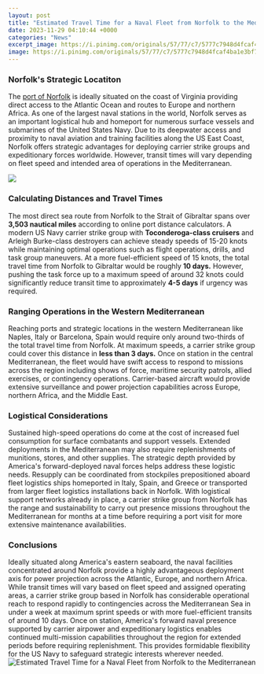 ```yaml
---
layout: post
title: "Estimated Travel Time for a Naval Fleet from Norfolk to the Mediterranean"
date: 2023-11-29 04:10:44 +0000
categories: "News"
excerpt_image: https://i.pinimg.com/originals/57/77/c7/5777c7948d4fcaf4ba1e3bf705ff9753.png
image: https://i.pinimg.com/originals/57/77/c7/5777c7948d4fcaf4ba1e3bf705ff9753.png
---
```


### Norfolk's Strategic Locatiton
The [port of Norfolk](https://thelivenews.github.io/2023-10-30-the-incredible-journey-of-ajit-doval-india-s-james-bond/) is ideally situated on the coast of Virginia providing direct access to the Atlantic Ocean and routes to Europe and northern Africa. As one of the largest naval stations in the world, Norfolk serves as an important logistical hub and homeport for numerous surface vessels and submarines of the United States Navy. 
Due to its deepwater access and proximity to naval aviation and training facilities along the US East Coast, Norfolk offers strategic advantages for deploying carrier strike groups and expeditionary forces worldwide. However, transit times will vary depending on fleet speed and intended area of operations in the Mediterranean.

![](https://www.researchgate.net/publication/335226872/figure/fig2/AS:793046425817090@1566088410749/sualisation-of-estimated-travel-times-for-all-facility-pairs.ppm)
### Calculating Distances and Travel Times 
The most direct sea route from Norfolk to the Strait of Gibraltar spans over **3,503 nautical miles** according to online port distance calculators. A modern US Navy carrier strike group with **Toconderoga-class cruisers** and Arleigh Burke-class destroyers can achieve steady speeds of 15-20 knots while maintaining optimal operations such as flight operations, drills, and task group maneuvers. 
At a more fuel-efficient speed of 15 knots, the total travel time from Norfolk to Gibraltar would be roughly **10 days.** However, pushing the task force up to a maximum speed of around 32 knots could significantly reduce transit time to approximately **4-5 days** if urgency was required. 
### Ranging Operations in the Western Mediterranean
Reaching ports and strategic locations in the western Mediterranean like Naples, Italy or Barcelona, Spain would require only around two-thirds of the total travel time from Norfolk. At maximum speeds, a carrier strike group could cover this distance in **less than 3 days.**
Once on station in the central Mediterranean, the fleet would have swift access to respond to missions across the region including shows of force, maritime security patrols, allied exercises, or contingency operations. Carrier-based aircraft would provide extensive surveillance and power projection capabilities across Europe, northern Africa, and the Middle East.
### Logistical Considerations 
Sustained high-speed operations do come at the cost of increased fuel consumption for surface combatants and support vessels. Extended deployments in the Mediterranean may also require replenishments of munitions, stores, and other supplies. 
The strategic depth provided by America's forward-deployed naval forces helps address these logistic needs. Resupply can be coordinated from stockpiles prepositioned aboard fleet logistics ships homeported in Italy, Spain, and Greece or transported from larger fleet logistics installations back in Norfolk.
With logistical support networks already in place, a carrier strike group from Norfolk has the range and sustainability to carry out presence missions throughout the Mediterranean for months at a time before requiring a port visit for more extensive maintenance availabilities.
### Conclusions
Ideally situated along America's eastern seaboard, the naval facilities concentrated around Norfolk provide a highly advantageous deployment axis for power projection across the Atlantic, Europe, and northern Africa. 
While transit times will vary based on fleet speed and assigned operating areas, a carrier strike group based in Norfolk has considerable operational reach to respond rapidly to contingencies across the Mediterranean Sea in under a week at maximum sprint speeds or with more fuel-efficient transits of around 10 days. 
Once on station, America's forward naval presence supported by carrier airpower and expeditionary logistics enables continued multi-mission capabilities throughout the region for extended periods before requiring replenishment. This provides formidable flexibility for the US Navy to safeguard strategic interests wherever needed.
![Estimated Travel Time for a Naval Fleet from Norfolk to the Mediterranean](https://i.pinimg.com/originals/57/77/c7/5777c7948d4fcaf4ba1e3bf705ff9753.png)